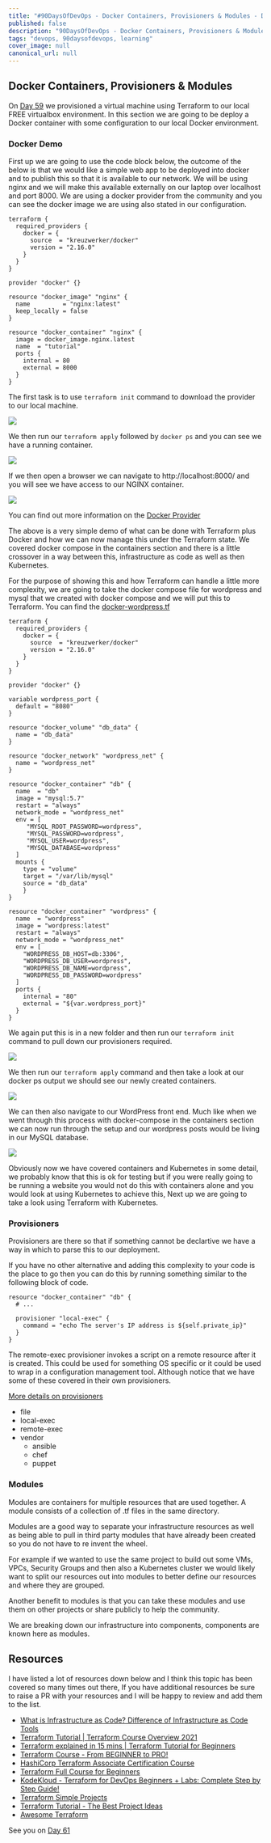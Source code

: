 ```yaml
---
title: "#90DaysOfDevOps - Docker Containers, Provisioners & Modules - Day 60"
published: false
description: "90DaysOfDevOps - Docker Containers, Provisioners & Modules"
tags: "devops, 90daysofdevops, learning"
cover_image: null
canonical_url: null
---
```

## Docker Containers, Provisioners & Modules 

On [Day 59](day59.md) we provisioned a virtual machine using Terraform to our local FREE virtualbox environment. In this section we are going to be deploy a Docker container with some configuration to our local Docker environment. 

### Docker Demo

First up we are going to use the code block below, the outcome of the below is that we would like a simple web app to be deployed into docker and to publish this so that it is available to our network. We will be using nginx and we will make this available externally on our laptop over localhost and port 8000. We are using a docker provider from the community and you can see the docker image we are using also stated in our configuration. 

```
terraform {
  required_providers {
    docker = {
      source  = "kreuzwerker/docker"
      version = "2.16.0"
    }
  }
}

provider "docker" {}

resource "docker_image" "nginx" {
  name         = "nginx:latest"
  keep_locally = false
}

resource "docker_container" "nginx" {
  image = docker_image.nginx.latest
  name  = "tutorial"
  ports {
    internal = 80
    external = 8000
  }
}
```

The first task is to use `terraform init` command to download the provider to our local machine. 

![](Images/Day60_IAC1.png)

We then run our `terraform apply` followed by `docker ps` and you can see we have a running container. 

![](Images/Day60_IAC2.png)

If we then open a browser we can navigate to http://localhost:8000/ and you will see we have access to our NGINX container. 

![](Images/Day60_IAC3.png)

You can find out more information on the [Docker Provider](https://registry.terraform.io/providers/kreuzwerker/docker/latest/docs/resources/container) 

The above is a very simple demo of what can be done with Terraform plus Docker and how we can now manage this under the Terraform state. We covered docker compose in the containers section and there is a little crossover in a way between this, infrastructure as code as well as then Kubernetes. 

For the purpose of showing this and how Terraform can handle a little more complexity, we are going to take the docker compose file for wordpress and mysql that we created with docker compose and we will put this to Terraform. You can find the [docker-wordpress.tf](/Days/IaC/Docker-Wordpress/docker-wordpress.tf)

```
terraform {
  required_providers {
    docker = {
      source  = "kreuzwerker/docker"
      version = "2.16.0"
    }
  }
}

provider "docker" {}

variable wordpress_port {
  default = "8080"
}

resource "docker_volume" "db_data" {
  name = "db_data"
}

resource "docker_network" "wordpress_net" {
  name = "wordpress_net"
}

resource "docker_container" "db" {
  name  = "db"
  image = "mysql:5.7"
  restart = "always"
  network_mode = "wordpress_net"
  env = [
     "MYSQL_ROOT_PASSWORD=wordpress",
     "MYSQL_PASSWORD=wordpress",
     "MYSQL_USER=wordpress",
     "MYSQL_DATABASE=wordpress"
  ]
  mounts {
    type = "volume"
    target = "/var/lib/mysql"
    source = "db_data"
    }
}

resource "docker_container" "wordpress" {
  name  = "wordpress"
  image = "wordpress:latest"
  restart = "always"
  network_mode = "wordpress_net"
  env = [
    "WORDPRESS_DB_HOST=db:3306",
    "WORDPRESS_DB_USER=wordpress",
    "WORDPRESS_DB_NAME=wordpress",
    "WORDPRESS_DB_PASSWORD=wordpress"
  ]
  ports {
    internal = "80"
    external = "${var.wordpress_port}"
  }
}
```

We again put this is in a new folder and then run our `terraform init` command to pull down our provisioners required. 

![](Images/Day60_IAC4.png)

We then run our `terraform apply` command and then take a look at our docker ps output we should see our newly created containers. 

![](Images/Day60_IAC5.png)

We can then also navigate to our WordPress front end. Much like when we went through this process with docker-compose in the containers section we can now run through the setup and our wordpress posts would be living in our MySQL database. 

![](Images/Day60_IAC6.png)

Obviously now we have covered containers and Kubernetes in some detail, we probably know that this is ok for testing but if you were really going to be running a website you would not do this with containers alone and you would look at using Kubernetes to achieve this, Next up we are going to take a look using Terraform with Kubernetes. 


### Provisioners 

Provisioners are there so that if something cannot be declartive we have a way in which to parse this to our deployment. 

If you have no other alternative and adding this complexity to your code is the place to go then you can do this by running something similar to the following block of code. 

```
resource "docker_container" "db" {
  # ...

  provisioner "local-exec" {
    command = "echo The server's IP address is ${self.private_ip}"
  }
}

```

The remote-exec provisioner invokes a script on a remote resource after it is created. This could be used for something OS specific or it could be used to wrap in a configuration management tool. Although notice that we have some of these covered in their own provisioners. 

[More details on provisioners](https://www.terraform.io/language/resources/provisioners/syntax)

- file
- local-exec 
- remote-exec 
- vendor 
    - ansible
    - chef
    - puppet 

### Modules 

Modules are containers for multiple resources that are used together. A module consists of a collection of .tf files in the same directory. 

Modules are a good way to separate your infrastructure resources as well as being able to pull in third party modules that have already been created so you do not have to re invent the wheel. 

For example if we wanted to use the same project to build out some VMs, VPCs, Security Groups and then also a Kubernetes cluster we would likely want to split our resources out into modules to better define our resources and where they are grouped. 

Another benefit to modules is that you can take these modules and use them on other projects or share publicly to help the community. 

We are breaking down our infrastructure into components, components are known here as modules.

## Resources 
I have listed a lot of resources down below and I think this topic has been covered so many times out there, If you have additional resources be sure to raise a PR with your resources and I will be happy to review and add them to the list. 

- [What is Infrastructure as Code? Difference of Infrastructure as Code Tools ](https://www.youtube.com/watch?v=POPP2WTJ8es)
- [Terraform Tutorial | Terraform Course Overview 2021](https://www.youtube.com/watch?v=m3cKkYXl-8o)
- [Terraform explained in 15 mins | Terraform Tutorial for Beginners ](https://www.youtube.com/watch?v=l5k1ai_GBDE)
- [Terraform Course - From BEGINNER to PRO!](https://www.youtube.com/watch?v=7xngnjfIlK4&list=WL&index=141&t=16s)
- [HashiCorp Terraform Associate Certification Course](https://www.youtube.com/watch?v=V4waklkBC38&list=WL&index=55&t=111s)
- [Terraform Full Course for Beginners](https://www.youtube.com/watch?v=EJ3N-hhiWv0&list=WL&index=39&t=27s)
- [KodeKloud -  Terraform for DevOps Beginners + Labs: Complete Step by Step Guide!](https://www.youtube.com/watch?v=YcJ9IeukJL8&list=WL&index=16&t=11s)
- [Terraform Simple Projects](https://terraform.joshuajebaraj.com/)
- [Terraform Tutorial - The Best Project Ideas](https://www.youtube.com/watch?v=oA-pPa0vfks)
- [Awesome Terraform](https://github.com/shuaibiyy/awesome-terraform)

See you on [Day 61](day61.md)